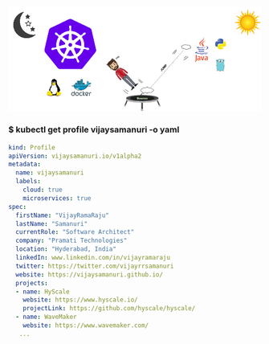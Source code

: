 ![Bio](vijaysamanuri-bio.jpg)

### $ kubectl get profile vijaysamanuri -o yaml

```yaml
kind: Profile
apiVersion: vijaysamanuri.io/v1alpha2
metadata: 
  name: vijaysamanuri
  labels:
    cloud: true
    microservices: true
spec:
  firstName: "VijayRamaRaju"
  lastName: "Samanuri"
  currentRole: "Software Architect"
  company: "Pramati Technologies"
  location: "Hyderabad, India"
  linkedIn: www.linkedin.com/in/vijayramaraju
  twitter: https://twitter.com/vijayrrsamanuri
  website: https://vijaysamanuri.github.io/
  projects:
  - name: HyScale
    website: https://www.hyscale.io/
    projectLink: https://github.com/hyscale/hyscale/
  - name: WaveMaker
    website: https://www.wavemaker.com/
   ...
```


<!--
**vijaySamanuri/vijaysamanuri** is a ✨ _special_ ✨ repository because its `README.md` (this file) appears on your GitHub profile.

Here are some ideas to get you started:

- 🔭 I’m currently working on ...
- 🌱 I’m currently learning ...
- 👯 I’m looking to collaborate on ...
- 🤔 I’m looking for help with ...
- 💬 Ask me about ...
- 📫 How to reach me: ...
- 😄 Pronouns: ...
- ⚡ Fun fact: ...
-->
